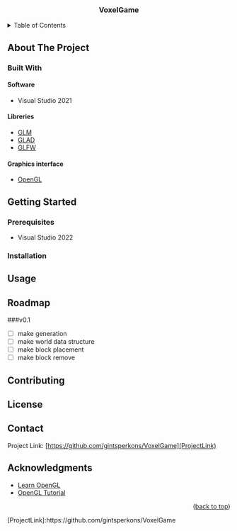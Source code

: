 <div align="center">
<h3 align="center">VoxelGame</h3>
</div>

<!-- TABLE OF CONTENTS -->
<details>
  <summary>Table of Contents</summary>
  <ol>
    <li>
      <a href="#about-the-project">About The Project</a>
      <ul>
        <li><a href="#built-with">Built With</a></li>
      </ul>
    </li>
    <li>
      <a href="#getting-started">Getting Started</a>
      <ul>
        <li><a href="#prerequisites">Prerequisites</a></li>
        <li><a href="#installation">Installation</a></li>
      </ul>
    </li>
    <li><a href="#usage">Usage</a></li>
    <li><a href="#roadmap">Roadmap</a></li>
    <li><a href="#contributing">Contributing</a></li>
    <li><a href="#license">License</a></li>
    <li><a href="#contact">Contact</a></li>
    <li><a href="#acknowledgments">Acknowledgments</a></li>
  </ol>
</details>

## About The Project

### Built With

#### Software

* Visual Studio 2021

#### Libreries
* [GLM](GLMLink)
* [GLAD](GLADLink)
* [GLFW](GLFWLink)

#### Graphics interface
* [OpenGL](OpenGLLink)

## Getting Started
### Prerequisites

- Visual Studio 2022

### Installation
## Usage
## Roadmap

###v0.1
- [ ] make generation
- [ ] make world data structure
- [ ] make block placement
- [ ] make block remove

## Contributing
## License
## Contact
Project Link: [https://github.com/gintsperkons/VoxelGame](ProjectLink)

## Acknowledgments

<!-- Use this space to list resources you find helpful and would like to give credit to. I've included a few of my favorites to kick things off! -->

* [Learn OpenGL](LearnOpenGLLink)
* [OpenGL Tutorial](OpenGLTutorialLink)


<p align="right">(<a href="#readme-top">back to top</a>)</p>
<!-- MARKDOWN LINKS & IMAGES -->
[ProjectLink]:https://github.com/gintsperkons/VoxelGame

[LearnOpenGLLink]:https://learnopengl.com/
[OpenGLTutorialLink]:http://www.opengl-tutorial.org

[GLMLink]:https://github.com/g-truc/glm
[GLADLink]:https://glad.dav1d.de
[GLFWLink]:https://www.glfw.org
[OpenGLLink]:https://www.opengl.org


